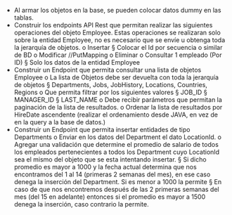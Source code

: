 - Al armar los objetos en la base, se pueden colocar datos dummy en las tablas.
- Construir los endpoints API Rest que permitan realizar las siguientes operaciones
  del objeto Employee. Estas operaciones se realizaran solo sobre la entidad
  Employee, no es necesario que se envíe u obtenga toda la jerarquía de objetos.
  o Insertar
  § Colocar el Id por secuencia o similar de BD
  o Modificar //PutMapping
  o Eliminar
  o Consultar 1 empleado (Por ID)
  § Solo los datos de la entidad Employee
- Construir un Endpoint que permita consultar una lista de objetos Employee
  o La lista de Objetos debe ser devuelta con toda la jerarquía de objetos
  § Departments, Jobs, JobHistory, Locations, Countries, Regions
  o Que permita filtrar por los siguientes valores
  § JOB_ID
  § MANAGER_ID
  § LAST_NAME
  o Debe recibir parámetros que permitan la paginación de la lista de
  resultados.
  o Ordenar la lista de resultados por HireDate ascendente (realizar el
  ordenamiento desde JAVA, en vez de en la query a la base de datos.)
- Construir un Endpoint que permita insertar entidades de tipo Departments
  o Enviar en los datos del Department el dato LocationId.
  o Agregar una validación que determine el promedio de salario de todos los
  empleados pertenecientes a todos los Department cuyo LocationId sea el
  mismo del objeto que se esta intentando insertar.
  § Si dicho promedio es mayor a 1000 y la fecha actual determina
  que nos encontramos del 1 al 14 (primeras 2 semanas del mes), en
  ese caso denega la inserción del Department. Si es menor a 1000
  la permite
  § En caso de que nos encontremos después de las 2 primeras
  semanas del mes (del 15 en adelante) entonces si el promedio es
  mayor a 1500 denega la inserción, caso contrario la permite.